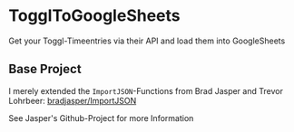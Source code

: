# TogglToGoogleSheets
Get your Toggl-Timeentries via their API and load them into GoogleSheets

## Base Project
I merely extended the `ImportJSON`-Functions from Brad Jasper and Trevor Lohrbeer: [bradjasper/ImportJSON](https://github.com/bradjasper/ImportJSON) 

See Jasper's Github-Project for more Information
